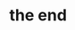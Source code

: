 <!-- background: end -->

# the end

<br>

<div class="sns-list">
  <a href="https://twitter.com/about_hiroppy" target="_blank">
    <i class="fa fa-fw fa-twitter"></i>
  </a>
  <a href="https://github.com/hiroppy" target="_blank">
    <i class="fa fa-fw fa-github"></i>
  </a>
  <a href="https://hiroppy.me" target="_blank">
    <i class="fa fa-fw fa-home"></i>
  </a>
</div>
